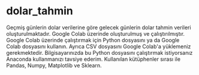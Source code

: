 # dolar_tahmin
Geçmiş günlerin dolar verilerine göre gelecek günlerin dolar tahmin verileri oluşturulmaktadır. Google Colab üzerinde oluşturulmuş ve çalıştırılmıştır. Google Colab üzerinde çalıştırmak için Python dosyasını ya da Google Colab  dosyasını kullanın. Ayrıca CSV dosyasını Google Colab'a yüklemeniz gerekmektedir. Bilgisayarınızda bu Python dosyasını çalıştırmak istiyorsanız Anaconda kullanmanızı tavsiye ederim. Kullanılan kütüphenler sırası ile Pandas, Numpy, Matplotlib ve Sklearn.
